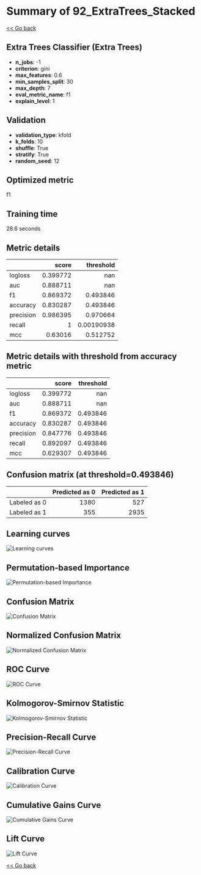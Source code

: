 # Summary of 92_ExtraTrees_Stacked

[<< Go back](../README.md)


## Extra Trees Classifier (Extra Trees)
- **n_jobs**: -1
- **criterion**: gini
- **max_features**: 0.6
- **min_samples_split**: 30
- **max_depth**: 7
- **eval_metric_name**: f1
- **explain_level**: 1

## Validation
 - **validation_type**: kfold
 - **k_folds**: 10
 - **shuffle**: True
 - **stratify**: True
 - **random_seed**: 12

## Optimized metric
f1

## Training time

28.6 seconds

## Metric details
|           |    score |    threshold |
|:----------|---------:|-------------:|
| logloss   | 0.399772 | nan          |
| auc       | 0.888711 | nan          |
| f1        | 0.869372 |   0.493846   |
| accuracy  | 0.830287 |   0.493846   |
| precision | 0.986395 |   0.970664   |
| recall    | 1        |   0.00190938 |
| mcc       | 0.63016  |   0.512752   |


## Metric details with threshold from accuracy metric
|           |    score |   threshold |
|:----------|---------:|------------:|
| logloss   | 0.399772 |  nan        |
| auc       | 0.888711 |  nan        |
| f1        | 0.869372 |    0.493846 |
| accuracy  | 0.830287 |    0.493846 |
| precision | 0.847776 |    0.493846 |
| recall    | 0.892097 |    0.493846 |
| mcc       | 0.629307 |    0.493846 |


## Confusion matrix (at threshold=0.493846)
|              |   Predicted as 0 |   Predicted as 1 |
|:-------------|-----------------:|-----------------:|
| Labeled as 0 |             1380 |              527 |
| Labeled as 1 |              355 |             2935 |

## Learning curves
![Learning curves](learning_curves.png)

## Permutation-based Importance
![Permutation-based Importance](permutation_importance.png)
## Confusion Matrix

![Confusion Matrix](confusion_matrix.png)


## Normalized Confusion Matrix

![Normalized Confusion Matrix](confusion_matrix_normalized.png)


## ROC Curve

![ROC Curve](roc_curve.png)


## Kolmogorov-Smirnov Statistic

![Kolmogorov-Smirnov Statistic](ks_statistic.png)


## Precision-Recall Curve

![Precision-Recall Curve](precision_recall_curve.png)


## Calibration Curve

![Calibration Curve](calibration_curve_curve.png)


## Cumulative Gains Curve

![Cumulative Gains Curve](cumulative_gains_curve.png)


## Lift Curve

![Lift Curve](lift_curve.png)



[<< Go back](../README.md)
